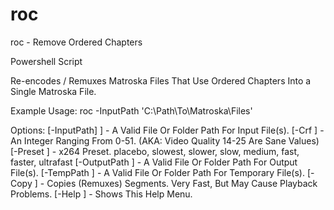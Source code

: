 # roc
roc - Remove Ordered Chapters

Powershell Script

Re-encodes / Remuxes Matroska Files That Use Ordered Chapters Into a Single Matroska File.

Example Usage: roc -InputPath 'C:\Path\To\Matroska\Files\'

Options:
	[-InputPath] <String>]	- A Valid File Or Folder Path For Input File(s).
	[-Crf <Int>]		- An Integer Ranging From 0-51. (AKA: Video Quality 14-25 Are Sane Values)
	[-Preset <String>]	- x264 Preset. placebo, slowest, slower, slow, medium, fast, faster, ultrafast
	[-OutputPath <String>]	- A Valid File Or Folder Path For Output File(s).
	[-TempPath <String>]	- A Valid File Or Folder Path For Temporary File(s).
	[-Copy <Switch>]	- Copies (Remuxes) Segments. Very Fast, But May Cause Playback Problems.
	[-Help <Switch>]	- Shows This Help Menu.

